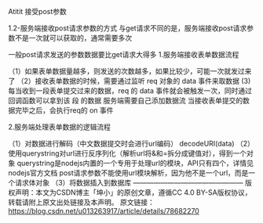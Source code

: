 Atitit 接受post参数

1.2-服务端接收post请求参数的方式
与get请求不同的是，服务端接收post请求参数不是一次就可以获取的，通常需要多次

一般post请求发送的参数数据要比get请求大得多
1.服务端接收表单数据流程

（1）如果表单数据量越多，则发送的次数越多，如果比较少，可能一次就发过来了
（2）接收表单数据的时候，需要通过监听 req 对象的 data 事件来取数据
(3)每当收到一段表单提交过来的数据，req 的 data 事件就会被触发一次，同时通过回调函数可以拿到该 段 的数据
服务端需要自己添加数据流
当接收表单提交的数据完毕之后，会执行req的 on 事件

2.服务端处理表单数据的逻辑流程

（1）对数据进行解码（中文数据提交时会进行url编码）
decodeURI(data)
（2）使用querystring对url进行反序列化（解析url将&和=拆分成键值对），得到一个对象
querystring是nodejs内置的一个专用于处理url的模块，API只有四个，详情见nodejs官方文档
post请求参数不能使用url模块解析，因为他不是一个url，而是一个请求体对象
（3）将数据插入到数据库
————————————————
版权声明：本文为CSDN博主「坤小」的原创文章，遵循CC 4.0 BY-SA版权协议，转载请附上原文出处链接及本声明。
原文链接：https://blog.csdn.net/u013263917/article/details/78682270
